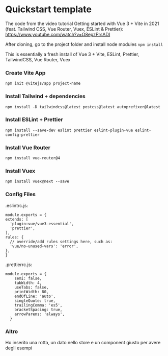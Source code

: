 # Quickstart template
The code from the video tutorial Getting started with Vue 3 + Vite in 2021 (feat. Tailwind CSS, Vue Router, Vuex, ESLint & Prettier): https://www.youtube.com/watch?v=O8epzPrsADI

After cloning, go to the project folder and install node modules
`npm install`

This is essentially a fresh install of Vue 3 + Vite, ESLint, Prettier, TailwindCSS, Vue Router, Vuex

### Create Vite App
`npm init @vitejs/app project-name`

### Install Tailwind + dependencies
`npm install -D tailwindcss@latest postcss@latest autoprefixer@latest`

### Install ESLint + Prettier
`npm install --save-dev eslint prettier eslint-plugin-vue eslint-config-prettier`

### Install Vue Router
`npm install vue-router@4`

### Install Vuex
`npm install vuex@next --save`

### Config Files
.eslintrc.js:
```
module.exports = {
extends: [
  'plugin:vue/vue3-essential',
  'prettier',
],
rules: {
  // override/add rules settings here, such as:
  'vue/no-unused-vars': 'error',
},
}
```

.prettierrc.js:
```
module.exports = {
    semi: false,
    tabWidth: 4,
    useTabs: false,
    printWidth: 80,
    endOfLine: 'auto',
    singleQuote: true,
    trailingComma: 'es5',
    bracketSpacing: true,
    arrowParens: 'always',
  }
```

### Altro
Ho inserito una rotta, un dato nello store e un component giusto per avere degli esempi
